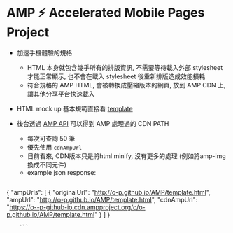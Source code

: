 # AMP ⚡ Accelerated Mobile Pages Project

- 加速手機體驗的規格
    - HTML 本身就包含幾乎所有的排版資訊, 不需要等待載入外部 stylesheet 才能正常顯示, 也不會在載入 stylesheet 後重新排版造成效能損耗
    - 符合規格的 AMP HTML, 會被轉換成壓縮版本的網頁, 放到 AMP CDN 上, 讓其他分享平台快速載入
    
- HTML mock up 基本規範直接看 [template](https://github.com/o-p/o-p.github.io/blob/master/AMP/template.html)

- 後台透過 [AMP API](https://developers.google.com/amp/cache/overview) 可以得到 AMP 處理過的 CDN PATH
    - 每次可查詢 50 筆
    - 優先使用 `cdnAmpUrl`
    - 目前看來, CDN版本只是將html minify, 沒有更多的處理 (例如將amp-img 換成不同元件)
    - example json response:
        ```json
{
     "ampUrls": [
          {
               "originalUrl": "http://o-p.github.io/AMP/template.html",
               "ampUrl": "http://o-p.github.io/AMP/template.html",
               "cdnAmpUrl": "https://o--p-github-io.cdn.ampproject.org/c/o-p.github.io/AMP/template.html"
          }
     ]
}
 
        ```
    

